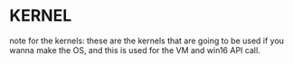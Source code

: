# KERNEL

note for the kernels: these are the kernels that are going to be used if you wanna make the OS, and this is used for the VM and win16 API call.
